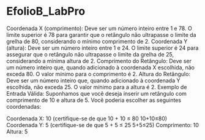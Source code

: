 # EfolioB_LabPro
Coordenada X (comprimento):
Deve ser um número inteiro entre 1 e 78. O limite superior é 78 para garantir que o retângulo não ultrapasse o limite da grelha de 80, considerando o mínimo comprimento de 2.
Coordenada Y (altura):
Deve ser um número inteiro entre 1 e 24. O limite superior é 24 para assegurar que o retângulo não ultrapasse o limite da grelha de 25, considerando a mínima altura de 2.
Comprimento do Retângulo:
Deve ser um número inteiro que, quando adicionado à coordenada X escolhida, não exceda 80. O valor mínimo para o comprimento é 2.
Altura do Retângulo:
Deve ser um número inteiro que, quando adicionado à coordenada Y escolhida, não exceda 25. O valor mínimo para a altura é 2.
Exemplo de Entrada Válida:
Suponhamos que você deseja inserir um retângulo com comprimento de 10 e altura de 5. Você poderia escolher as seguintes coordenadas:

Coordenada X: 10 (certifique-se de que
10
+
10
≤
80
10+10≤80)
Coordenada Y: 5 (certifique-se de que
5
+
5
≤
25
5+5≤25)
Comprimento: 10
Altura: 5